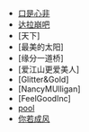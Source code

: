 - [口是心非](https://xtj2020.top/lyrics/口是心非.html)
- [达拉崩吧](https://xtj2020.top/lyrics/达拉崩吧.html)
- [天下]
- [最美的太阳]
- [缘分一道桥]
- [爱江山更爱美人]
- [Glitter&Gold]
- [NancyMUlligan]
- [FeelGoodInc]
- [pool](https://xtj2020.top/lyrics/pool.html)
- [你若成风](https://xtj2020.top/lyrics/pool.html)

